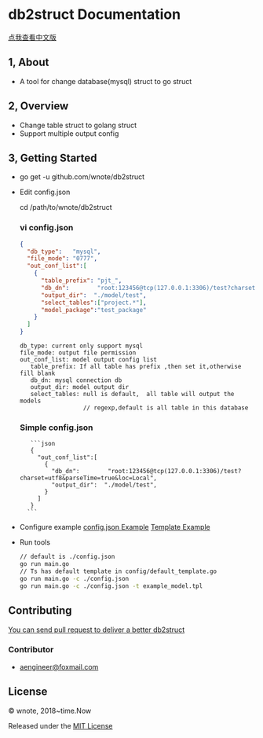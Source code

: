 
# db2struct  Documentation
[点我查看中文版](./docs/README_cn.md)

## 1, About
 - A tool for change database(mysql) struct to go struct

## 2, Overview
* Change table struct to golang struct
* Support multiple output config

## 3, Getting Started

+ go get -u github.com/wnote/db2struct


+ Edit config.json

   cd /path/to/wnote/db2struct

   ### vi config.json
     ```json
     {
       "db_type":   "mysql",
       "file_mode": "0777",
       "out_conf_list":[
         {
           "table_prefix": "pjt_",
           "db_dn":        "root:123456@tcp(127.0.0.1:3306)/test?charset=utf8&parseTime=true&loc=Local",
           "output_dir":  "./model/test",
           "select_tables":["project.*"],
           "model_package":"test_package"
         }
       ]
     }
    ```
    ```
    db_type: current only support mysql
    file_mode: output file permission
    out_conf_list: model output config list
       table_prefix: If all table has prefix ,then set it,otherwise fill blank
       db_dn: mysql connection db
       output_dir: model output dir
       select_tables: null is default,  all table will output the models
                      // regexp,default is all table in this database
    ```
    ### Simple config.json
         ```json
         {
           "out_conf_list":[
             {
               "db_dn":        "root:123456@tcp(127.0.0.1:3306)/test?charset=utf8&parseTime=true&loc=Local",
               "output_dir":  "./model/test",
             }
           ]
         }
        ```
+ Configure example
    [config.json Example](./config.json)
    [Template Example](./docs/example_model.tpl)

+ Run tools
    ```bash
    // default is ./config.json
    go run main.go
    // Ts has default template in config/default_template.go
    go run main.go -c ./config.json 
    go run main.go -c ./config.json -t example_model.tpl
    ```

## Contributing

[You can send pull request to deliver a better db2struct](https://github.com/wnote/db2struct)

### Contributor
   * aengineer@foxmail.com

## License

© wnote, 2018~time.Now

Released under the [MIT License](https://github.com/wnote/db2struct/blob/master/License)

